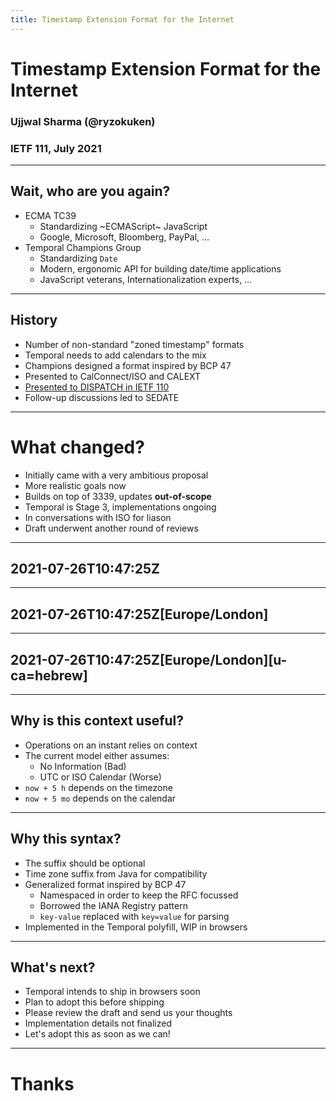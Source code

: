```yaml
---
title: Timestamp Extension Format for the Internet
---
```


# Timestamp Extension Format for the Internet

### Ujjwal Sharma (@ryzokuken)
### IETF 111, July 2021

---

## Wait, who are you again?

* ECMA TC39
  * Standardizing ~ECMAScript~ JavaScript
  * Google, Microsoft, Bloomberg, PayPal, …
* Temporal Champions Group
  * Standardizing `Date`
  * Modern, ergonomic API for building date/time applications
  * JavaScript veterans, Internationalization experts, …

---

## History

* Number of non-standard "zoned timestamp" formats
* Temporal needs to add calendars to the mix
* Champions designed a format inspired by BCP 47
* Presented to CalConnect/ISO and CALEXT
* [Presented to DISPATCH in IETF 110](https://ryzokuken.dev/slides/2021-03-ietf/)
* Follow-up discussions led to SEDATE

---

# What changed?

* Initially came with a very ambitious proposal
* More realistic goals now
* Builds on top of 3339, updates **out-of-scope**
* Temporal is Stage 3, implementations ongoing
* In conversations with ISO for liason
* Draft underwent another round of reviews

---

## 2021-07-26T10:47:25Z

---

## 2021-07-26T10:47:25Z[Europe/London]

---

## 2021-07-26T10:47:25Z[Europe/London][u-ca=hebrew]

---

## Why is this context useful?

* Operations on an instant relies on context
* The current model either assumes:
  * No Information (Bad)
  * UTC or ISO Calendar (Worse)
* `now + 5 h` depends on the timezone
* `now + 5 mo` depends on the calendar

---

## Why this syntax?

* The suffix should be optional
* Time zone suffix from Java for compatibility
* Generalized format inspired by BCP 47
  * Namespaced in order to keep the RFC focussed
  * Borrowed the IANA Registry pattern
  * `key-value` replaced with `key=value` for parsing
* Implemented in the Temporal polyfill, WIP in browsers

---

## What's next?

* Temporal intends to ship in browsers soon
* Plan to adopt this before shipping
* Please review the draft and send us your thoughts
* Implementation details not finalized
* Let's adopt this as soon as we can!

---

# Thanks
